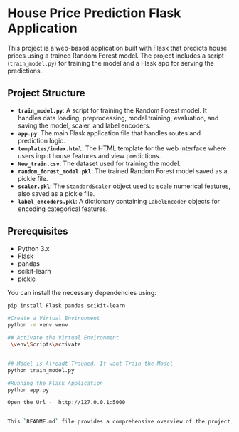 # House Price Prediction Flask Application

This project is a web-based application built with Flask that predicts house prices using a trained Random Forest model. The project includes a script (`train_model.py`) for training the model and a Flask app for serving the predictions.

## Project Structure

- **`train_model.py`**: A script for training the Random Forest model. It handles data loading, preprocessing, model training, evaluation, and saving the model, scaler, and label encoders.
- **`app.py`**: The main Flask application file that handles routes and prediction logic.
- **`templates/index.html`**: The HTML template for the web interface where users input house features and view predictions.
- **`New_train.csv`**: The dataset used for training the model.
- **`random_forest_model.pkl`**: The trained Random Forest model saved as a pickle file.
- **`scaler.pkl`**: The `StandardScaler` object used to scale numerical features, also saved as a pickle file.
- **`label_encoders.pkl`**: A dictionary containing `LabelEncoder` objects for encoding categorical features.

## Prerequisites

- Python 3.x
- Flask
- pandas
- scikit-learn
- pickle

You can install the necessary dependencies using:

```bash
pip install Flask pandas scikit-learn

#Create a Virtual Environment
python -m venv venv

## Activate the Virtual Environment
.\venv\Scripts\activate


## Model is Alreadt Trauned. If want Train the Model
python train_model.py

#Running the Flask Application
python app.py

Open the Url -  http://127.0.0.1:5000 


This `README.md` file provides a comprehensive overview of the project, including instructions on how to train the model, run the Flask application, and use the web interface to predict house prices.
